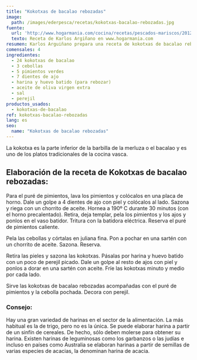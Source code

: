 ```yaml
---
title: "Kokotxas de bacalao rebozadas"
image:
  path: /images/ederpesca/recetas/kokotxas-bacalao-rebozadas.jpg
fuente:
  url: 'http://www.hogarmania.com/cocina/recetas/pescados-mariscos/201209/kokotxas-bacalao-rebozadas-15793.html'
  texto: Receta de Karlos Argiñano en www.hogarmania.com
resumen: Karlos Arguiñano prepara una receta de kokotxas de bacalao rebozadas acompañadas de un delicioso puré de pimientos y cebolla pochada.
comensales: 4
ingredientes:
  - 24 kokotxas de bacalao
  - 3 cebollas
  - 5 pimientos verdes
  - 7 dientes de ajo
  - harina y huevo batido (para rebozar)
  - aceite de oliva virgen extra
  - sal
  - perejil
productos_usados:
  - kokotxas-de-bacalao
ref: kokotxas-bacalao-rebozadas
lang: es
seo:
  name: "Kokotxas de bacalao rebozadas"
---
```


La kokotxa es la parte inferior de la barbilla de la merluza o el bacalao y es uno de los platos tradicionales de la cocina vasca.

## Elaboración de la receta de Kokotxas de bacalao rebozadas:

Para el puré de pimientos, lava los pimientos y colócalos en una placa de horno. Dale un golpe a 4 dientes de ajo con piel y colócalos al lado. Sazona y riega con un chorrito de aceite. Hornea a 190º C durante 30 minutos (con el horno precalentado). Retira, deja templar, pela los pimientos y los ajos y ponlos en el vaso batidor. Tritura con la batidora eléctrica. Reserva el puré de pimientos caliente.

Pela las cebollas y córtalas en juliana fina. Pon a pochar en una sartén con un chorrito de aceite. Sazona. Reserva.

Retira las pieles y sazona las kokotxas. Pásalas por harina y huevo batido con un poco de perejil picado. Dale un golpe al resto de ajos con piel y ponlos a dorar en una sartén con aceite. Fríe las kokotxas minuto y medio por cada lado.

Sirve las kokotxas de bacalao rebozadas acompañadas con el puré de pimientos y la cebolla pochada. Decora con perejil.

### Consejo:

Hay una gran variedad de harinas en el sector de la alimentación. La más habitual es la de trigo, pero no es la única. Se puede elaborar harina a partir de un sinfín de cereales. De hecho, sólo deben molerse para obtener su harina. Existen harinas de leguminosas como los garbanzos o las judías e incluso en países como Australia se elaboran harinas a partir de semillas de varias especies de acacias, la denominan harina de acacia.
